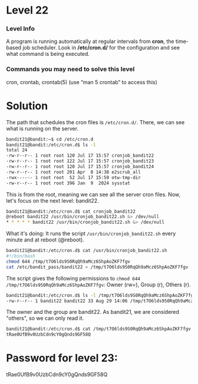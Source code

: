 # Level 22

### Level Info

A program is running automatically at regular intervals from **cron**, the time-based job scheduler. Look in **/etc/cron.d/** for the configuration and see what command is being executed.

### Commands you may need to solve this level

cron, crontab, crontab(5) (use “man 5 crontab” to access this)

# Solution

The path that schedules the cron files is `/etc/cron.d/`. There, we can see what is running on the server.

```sh
bandit21@bandit:~$ cd /etc/cron.d
bandit21@bandit:/etc/cron.d$ ls -l
total 24
-rw-r--r-- 1 root root 120 Jul 17 15:57 cronjob_bandit22
-rw-r--r-- 1 root root 122 Jul 17 15:57 cronjob_bandit23
-rw-r--r-- 1 root root 120 Jul 17 15:57 cronjob_bandit24
-rw-r--r-- 1 root root 201 Apr  8 14:38 e2scrub_all
-rwx------ 1 root root  52 Jul 17 15:59 otw-tmp-dir
-rw-r--r-- 1 root root 396 Jan  9  2024 sysstat
```

This is from the root, meaning we can see all the server cron files. Now, let's focus on the next level: bandit22.

```sh
bandit21@bandit:/etc/cron.d$ cat cronjob_bandit22
@reboot bandit22 /usr/bin/cronjob_bandit22.sh &> /dev/null
* * * * * bandit22 /usr/bin/cronjob_bandit22.sh &> /dev/null
```

What it's doing: It runs the script `/usr/bin/cronjob_bandit22.sh` every minute and at reboot (@reboot).

```sh
bandit21@bandit:/etc/cron.d$ cat /usr/bin/cronjob_bandit22.sh
#!/bin/bash
chmod 644 /tmp/t7O6lds9S0RqQh9aMcz6ShpAoZKF7fgv
cat /etc/bandit_pass/bandit22 > /tmp/t7O6lds9S0RqQh9aMcz6ShpAoZKF7fgv
```

The script gives the following permissions to `chmod 644 /tmp/t7O6lds9S0RqQh9aMcz6ShpAoZKF7fgv`: Owner (rw=), Group (r), Others (r).

```sh
bandit21@bandit:/etc/cron.d$ ls -l /tmp/t7O6lds9S0RqQh9aMcz6ShpAoZKF7fgv
-rw-r--r-- 1 bandit22 bandit22 33 Aug 29 14:06 /tmp/t7O6lds9S0RqQh9aMcz6ShpAoZKF7fgv
```

The owner and the group are bandit22. As bandit21, we are considered "others", so we can only read it.

```sh
bandit21@bandit:/etc/cron.d$ cat /tmp/t7O6lds9S0RqQh9aMcz6ShpAoZKF7fgv
tRae0UfB9v0UzbCdn9cY0gQnds9GF58Q
```

# Password for level 23:

tRae0UfB9v0UzbCdn9cY0gQnds9GF58Q
